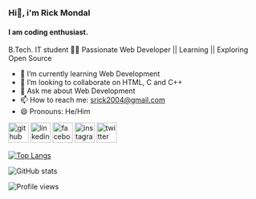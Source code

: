 ### Hi👋, i'm Rick Mondal
#### I am coding enthusiast.
B.Tech. IT student 👨‍💻 Passionate Web Developer || Learning || Exploring Open Source

- 🌱 I’m currently learning Web Development 
- 👯 I’m looking to collaborate on HTML, C and C++ 
- 💬 Ask me about Web Development 
- 📫 How to reach me: srick2004@gmail.com 
- 😄 Pronouns: He/Him 


[<img src='https://cdn.jsdelivr.net/npm/simple-icons@3.0.1/icons/github.svg' alt='github' height='40'>](https://github.com/rickmondal-2004)  [<img src='https://cdn.jsdelivr.net/npm/simple-icons@3.0.1/icons/linkedin.svg' alt='linkedin' height='40'>](https://www.linkedin.com/in/rick-mondal-480456258/)  [<img src='https://cdn.jsdelivr.net/npm/simple-icons@3.0.1/icons/facebook.svg' alt='facebook' height='40'>](https://www.facebook.com/rick.mondol.338)  [<img src='https://cdn.jsdelivr.net/npm/simple-icons@3.0.1/icons/instagram.svg' alt='instagram' height='40'>](https://www.instagram.com/rickmondal_2004/)  [<img src='https://cdn.jsdelivr.net/npm/simple-icons@3.0.1/icons/twitter.svg' alt='twitter' height='40'>](https://twitter.com/RickMondal_2004)  

[![Top Langs](https://github-readme-stats.vercel.app/api/top-langs/?username=rickmondal-2004)](https://github.com/anuraghazra/github-readme-stats)

![GitHub stats](https://github-readme-stats.vercel.app/api?username=rickmondal-2004&show_icons=true)  

![Profile views](https://gpvc.arturio.dev/rickmondal-2004)  
